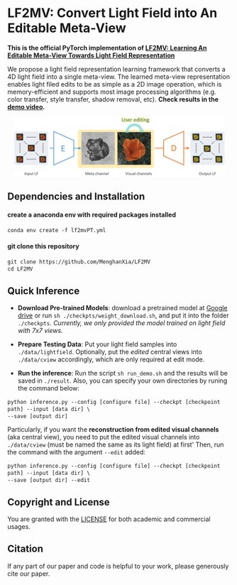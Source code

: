 # LF2MV: Convert Light Field into An Editable Meta-View
<!-- ------------------------------------------------------------------------------ -->

**This is the official PyTorch implementation of [LF2MV: Learning An Editable Meta-View Towards Light Field Representation](https://arxiv.org/abs/2103.11314)**

We propose a light field representation learning framework that converts a 4D light field into a single meta-view. The learned meta-view representation enables light filed edits to be as simple as a 2D image operation, which is memory-efficient and supports most image processing algorithms (e.g. color transfer, style transfer, shadow removal, etc). **Check results in the [demo video](https://youtu.be/k6wP5TWr4Ro).**

<div align="center">
	<img src="asserts/overview.png" width="95%">
</div>


## Dependencies and Installation

#### create a anaconda env with required packages installed
```
conda env create -f lf2mvPT.yml
```

#### git clone this repository
```
git clone https://github.com/MenghanXia/LF2MV
cd LF2MV
```


## Quick Inference
- **Download Pre-trained Models**: download a pretrained model at [Google drive](https://drive.google.com/file/d/1yyaxz0Hl2OdadrwGhOmkmIlbD1OS_DnJ/view?usp=sharing) or run ```sh ./checkpts/weight_download.sh```, and put it into the folder `./checkpts`. *Currently, we only provided the model trained on light field with 7x7 views.*

- **Prepare Testing Data**: Put your light field samples into `./data/lightfield`. Optionally, put the *edited* central views into `./data/cview` accordingly, which are only required at edit mode.

- **Run the inference**: Run the script ```sh run_demo.sh``` and the results will be saved in `./result`. Also, you can specify your own directories by runing the command below:
```
python inference.py --config [configure file] --checkpt [checkpoint path] --input [data dir] \
--save [output dir]
```
Particularly, if you want the **reconstruction from edited visual channels** (aka central view), you need to put the edited visual channels into `./data/cview` (must be named the same as its light field) at first' Then, run the command with the argument `--edit` added:
```
python inference.py --config [configure file] --checkpt [checkpoint path] --input [data dir] \
--save [output dir] --edit
```

## Copyright and License
You are granted with the [LICENSE](./LICENSE) for both academic and commercial usages.


<!-- ------------------------------------------------------------------- -->
## Citation
If any part of our paper and code is helpful to your work, please generously cite our paper.